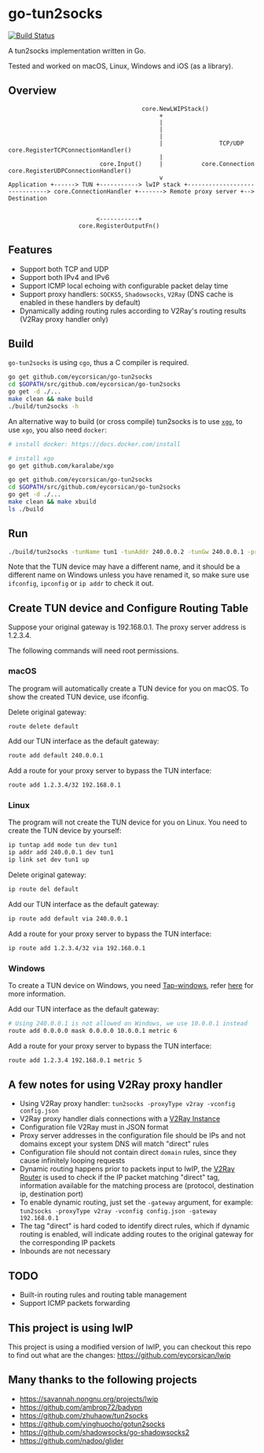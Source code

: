 # go-tun2socks

[![Build Status](https://travis-ci.com/eycorsican/go-tun2socks.svg?branch=master)](https://travis-ci.com/eycorsican/go-tun2socks)

A tun2socks implementation written in Go.

Tested and worked on macOS, Linux, Windows and iOS (as a library).

## Overview

```
                                      core.NewLWIPStack()
                                           +
                                           |
                                           |
                                           |
                                           |                TCP/UDP             core.RegisterTCPConnectionHandler()
                                           |
                          core.Input()     |           core.Connection          core.RegisterUDPConnectionHandler()
                                           v
Application +------> TUN +-----------> lwIP stack +------------------------------> core.ConnectionHandler +-------> Remote proxy server +--> Destination


                         <-----------+
                    core.RegisterOutputFn()

```

## Features

- Support both TCP and UDP
- Support both IPv4 and IPv6
- Support ICMP local echoing with configurable packet delay time
- Support proxy handlers: `SOCKS5`, `Shadowsocks`, `V2Ray` (DNS cache is enabled in these handlers by default)
- Dynamically adding routing rules according to V2Ray's routing results (V2Ray proxy handler only)

## Build

`go-tun2socks` is using `cgo`, thus a C compiler is required.

```sh
go get github.com/eycorsican/go-tun2socks
cd $GOPATH/src/github.com/eycorsican/go-tun2socks
go get -d ./...
make clean && make build
./build/tun2socks -h
```

An alternative way to build (or cross compile) tun2socks is to use [`xgo`](https://github.com/karalabe/xgo), to use `xgo`, you also need `docker`:

```sh
# install docker: https://docs.docker.com/install

# install xgo
go get github.com/karalabe/xgo

go get github.com/eycorsican/go-tun2socks
cd $GOPATH/src/github.com/eycorsican/go-tun2socks
go get -d ./...
make clean && make xbuild
ls ./build
```

## Run

```sh
./build/tun2socks -tunName tun1 -tunAddr 240.0.0.2 -tunGw 240.0.0.1 -proxyType socks -proxyServer 1.2.3.4:1086
```

Note that the TUN device may have a different name, and it should be a different name on Windows unless you have renamed it, so make sure use `ifconfig`, `ipconfig` or `ip addr` to check it out.

## Create TUN device and Configure Routing Table

Suppose your original gateway is 192.168.0.1. The proxy server address is 1.2.3.4.

The following commands will need root permissions.

### macOS

The program will automatically create a TUN device for you on macOS. To show the created TUN device, use ifconfig.

Delete original gateway:

```sh
route delete default
```

Add our TUN interface as the default gateway:

```sh
route add default 240.0.0.1
```

Add a route for your proxy server to bypass the TUN interface:

```sh
route add 1.2.3.4/32 192.168.0.1
```

### Linux

The program will not create the TUN device for you on Linux. You need to create the TUN device by yourself:

```sh
ip tuntap add mode tun dev tun1
ip addr add 240.0.0.1 dev tun1
ip link set dev tun1 up
```

Delete original gateway:

```sh
ip route del default
```

Add our TUN interface as the default gateway:

```sh
ip route add default via 240.0.0.1
```

Add a route for your proxy server to bypass the TUN interface:

```sh
ip route add 1.2.3.4/32 via 192.168.0.1
```

### Windows

To create a TUN device on Windows, you need [Tap-windows](http://build.openvpn.net/downloads/releases/), refer [here](https://code.google.com/archive/p/badvpn/wikis/tun2socks.wiki) for more information.

Add our TUN interface as the default gateway:

```sh
# Using 240.0.0.1 is not allowed on Windows, we use 10.0.0.1 instead
route add 0.0.0.0 mask 0.0.0.0 10.0.0.1 metric 6
```

Add a route for your proxy server to bypass the TUN interface:

```sh
route add 1.2.3.4 192.168.0.1 metric 5
```

## A few notes for using V2Ray proxy handler
- Using V2Ray proxy handler: `tun2socks -proxyType v2ray -vconfig config.json`
- V2Ray proxy handler dials connections with a [V2Ray Instance](https://github.com/v2ray/v2ray-core/blob/master/functions.go)
- Configuration file V2Ray must in JSON format
- Proxy server addresses in the configuration file should be IPs and not domains except your system DNS will match "direct" rules
- Configuration file should not contain direct `domain` rules, since they cause infinitely looping requests
- Dynamic routing happens prior to packets input to lwIP, the [V2Ray Router](https://github.com/v2ray/v2ray-core/blob/master/features/routing/router.go) is used to check if the IP packet matching "direct" tag, information available for the matching process are (protocol, destination ip, destination port)
- To enable dynamic routing, just set the `-gateway` argument, for example: `tun2socks -proxyType v2ray -vconfig config.json -gateway 192.168.0.1`
- The tag "direct" is hard coded to identify direct rules, which if dynamic routing is enabled, will indicate adding routes to the original gateway for the corresponding IP packets
- Inbounds are not necessary

## TODO
- Built-in routing rules and routing table management
- Support ICMP packets forwarding

## This project is using lwIP 

This project is using a modified version of lwIP, you can checkout this repo to find out what are the changes: https://github.com/eycorsican/lwip

## Many thanks to the following projects
- https://savannah.nongnu.org/projects/lwip
- https://github.com/ambrop72/badvpn
- https://github.com/zhuhaow/tun2socks
- https://github.com/yinghuocho/gotun2socks
- https://github.com/shadowsocks/go-shadowsocks2
- https://github.com/nadoo/glider
